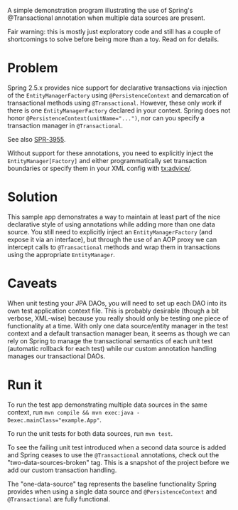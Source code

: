 A simple demonstration program illustrating the use of Spring's @Transactional
annotation when multiple data sources are present.

Fair warning: this is mostly just exploratory code and still has a couple of
shortcomings to solve before being more than a toy. Read on for details.

# Problem #
Spring 2.5.x provides nice support for declarative transactions via injection
of the `EntityManagerFactory` using `@PersistenceContext` and demarcation of
transactional methods using `@Transactional`. However, these only work if there
is one `EntityManagerFactory` declared in your context. Spring does not honor
`@PersistenceContext(unitName="...")`, nor can you specify a transaction manager
 in `@Transactional`.

See also [SPR-3955](https://jira.springframework.org/browse/SPR-3955).

Without support for these annotations, you need to explicitly inject the
`EntityManager[Factory]` and either programmatically set transaction boundaries
or specify them in your XML config with <tx:advice/>.

# Solution #

This sample app demonstrates a way to maintain at least part of the nice
declarative style of using annotations while adding more than one data source.
You still need to explicitly inject an `EntityManagerFactory` (and expose it via
an interface), but through the use of an AOP proxy we can intercept calls to
`@Transactional` methods and wrap them in transactions using the appropriate
`EntityManager`.

# Caveats #

When unit testing your JPA DAOs, you will need to set up each DAO into its
own test application context file. This is probably desirable (though a bit
verbose, XML-wise) because you really should only be testing one piece of
functionality at a time. With only one data source/entity manager in the
test context and a default transaction manager bean, it seems as though we can
rely on Spring to manage the transactional semantics of each unit test
(automatic rollback for each test) while our custom annotation handling manages
our transactional DAOs.

# Run it #

To run the test app demonstrating multiple data sources in the same context,
run `mvn compile && mvn exec:java -Dexec.mainClass="example.App"`.

To run the unit tests for both data sources, run `mvn test`.

To see the failing unit test introduced when a second data source is added and
Spring ceases to use the `@Transactional` annotations, check out the
"two-data-sources-broken" tag. This is a snapshot of the project before we add
our custom transaction handling.

The "one-data-source" tag represents the baseline functionality Spring provides
when using a single data source and `@PersistenceContext` and `@Transactional`
are fully functional.
